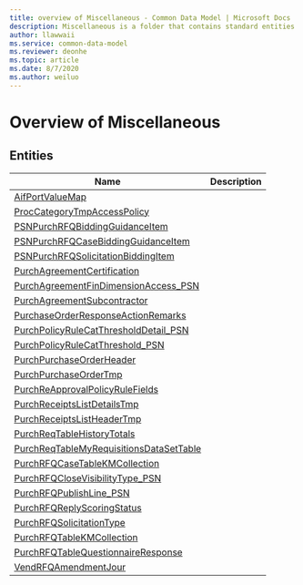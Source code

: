 ```yaml
---
title: overview of Miscellaneous - Common Data Model | Microsoft Docs
description: Miscellaneous is a folder that contains standard entities related to the Common Data Model.
author: llawwaii
ms.service: common-data-model
ms.reviewer: deonhe
ms.topic: article
ms.date: 8/7/2020
ms.author: weiluo
---
```


# Overview of Miscellaneous


## Entities

|Name|Description|
|---|---|
|[AifPortValueMap](AifPortValueMap.md)||
|[ProcCategoryTmpAccessPolicy](ProcCategoryTmpAccessPolicy.md)||
|[PSNPurchRFQBiddingGuidanceItem](PSNPurchRFQBiddingGuidanceItem.md)||
|[PSNPurchRFQCaseBiddingGuidanceItem](PSNPurchRFQCaseBiddingGuidanceItem.md)||
|[PSNPurchRFQSolicitationBiddingItem](PSNPurchRFQSolicitationBiddingItem.md)||
|[PurchAgreementCertification](PurchAgreementCertification.md)||
|[PurchAgreementFinDimensionAccess_PSN](PurchAgreementFinDimensionAccess_PSN.md)||
|[PurchAgreementSubcontractor](PurchAgreementSubcontractor.md)||
|[PurchaseOrderResponseActionRemarks](PurchaseOrderResponseActionRemarks.md)||
|[PurchPolicyRuleCatThresholdDetail_PSN](PurchPolicyRuleCatThresholdDetail_PSN.md)||
|[PurchPolicyRuleCatThreshold_PSN](PurchPolicyRuleCatThreshold_PSN.md)||
|[PurchPurchaseOrderHeader](PurchPurchaseOrderHeader.md)||
|[PurchPurchaseOrderTmp](PurchPurchaseOrderTmp.md)||
|[PurchReApprovalPolicyRuleFields](PurchReApprovalPolicyRuleFields.md)||
|[PurchReceiptsListDetailsTmp](PurchReceiptsListDetailsTmp.md)||
|[PurchReceiptsListHeaderTmp](PurchReceiptsListHeaderTmp.md)||
|[PurchReqTableHistoryTotals](PurchReqTableHistoryTotals.md)||
|[PurchReqTableMyRequisitionsDataSetTable](PurchReqTableMyRequisitionsDataSetTable.md)||
|[PurchRFQCaseTableKMCollection](PurchRFQCaseTableKMCollection.md)||
|[PurchRFQCloseVisibilityType_PSN](PurchRFQCloseVisibilityType_PSN.md)||
|[PurchRFQPublishLine_PSN](PurchRFQPublishLine_PSN.md)||
|[PurchRFQReplyScoringStatus](PurchRFQReplyScoringStatus.md)||
|[PurchRFQSolicitationType](PurchRFQSolicitationType.md)||
|[PurchRFQTableKMCollection](PurchRFQTableKMCollection.md)||
|[PurchRFQTableQuestionnaireResponse](PurchRFQTableQuestionnaireResponse.md)||
|[VendRFQAmendmentJour](VendRFQAmendmentJour.md)||

